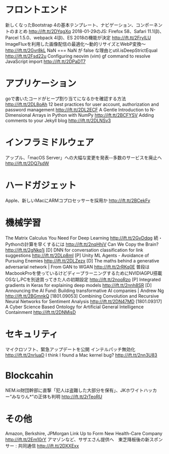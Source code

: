 # フロントエンド
新しくなったBootstrap 4の基本テンプレート、ナビゲーション、コンポーネントのまとめ http://ift.tt/2DYqgXq
2018-01-29のJS: Firefox 58、Safari 11.1(β)、Parcel 1.5.0、webpack 4(β)、ES 2018の機能が決定 http://ift.tt/2FryILU
ImageFluxを利用した画像配信の最適化〜動的リサイズとWebP変換〜 http://ift.tt/2Gvr8kL
NaN === NaN が false な理由とutil.isDeepStrictEqual http://ift.tt/2Fsd22u
Configuring neovim (vim) gf command to resolve JavaScript import http://ift.tt/2DPaDT7

# アプリケーション
goで書いたコードがヒープ割り当てになるかを確認する方法 http://ift.tt/2DL8oAh
12 best practices for user account, authorization and password management http://ift.tt/2DL2ECF
A Gentle Introduction to N-Dimensional Arrays in Python with NumPy http://ift.tt/2BCFYSV
Adding comments to your Jekyll blog http://ift.tt/2DLNSv3

# インフラミドルウェア
アップル、「macOS Server」への大幅な変更を発表--多数のサービスを廃止へ http://ift.tt/2DQ7sdW

# ハードガジェット
Apple、新しいMacにARMコプロセッサーを採用か http://ift.tt/2BCekFy

# 機械学習
The Matrix Calculus You Need For Deep Learning http://ift.tt/2GvDdqg
続・Pythonの計算を早くするには http://ift.tt/2nqHhjV
Can We Copy the Brain? http://ift.tt/2gNkq1j
[D] DNN for conversation classification for link suggestions http://ift.tt/2DLp8mI
[P] Unity ML Agents - Avoidance of Pursuing Enemies http://ift.tt/2DLZezx
[D] The maths behind a generative adversarial network | From GAN to WGAN http://ift.tt/2rRKq0E
普段はMacbookProを使っているけどディープラーニングするためにNVIDIAGPU搭載OSなしPCを別途買ってきた人の初期設定 http://ift.tt/2nooRzo
[P] Integrated gradients in Keras for explaining deep models http://ift.tt/2nnh8SR
[D] Announcing the AI Fund: Building transformative AI companies | Andrew Ng http://ift.tt/2BGmnkQ
[1801.09053] Combining Convolution and Recursive Neural Networks for Sentiment Analysis http://ift.tt/2DN47MD
[1801.09317] A Cyber Science Based Ontology for Artificial General Intelligence Containment http://ift.tt/2DNMisD

# セキュリティ
マイクロソフト、緊急アップデートを公開 インテルパッチ無効化 http://ift.tt/2nrluaD
I think I found a Mac kernel bug? http://ift.tt/2nn3U83

# Blockcahin
NEM.io財団幹部に直撃「犯人は盗難した大部分を保有」、JKホワイトハッカー“みなりん*”の正体も判明 http://ift.tt/2rTeoRU

# その他
Amazon, Berkshire, JPMorgan Link Up to Form New Health-Care Company http://ift.tt/2Em10rY
アマゾンなど、サザエさん提供へ　東芝降板後の新スポンサー : 共同通信 http://ift.tt/2DXXExx
